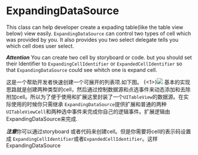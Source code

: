 ExpandingDataSource
==================

This class can help developer create a expading table(like the table view below) view easily.
`ExpandingDataSource` can control two types of cell which was provided by you. It also provides you two select delegate tells you which cell does user select.

***Attention*** You can create two cell by storyboard or code. but you should set their Identifier to `ExpandingCellIdentifier` or `ExpandedCellIdentifier` so that `ExpandingDataSource` could see whitch one is expand cell.


这是一个帮助开发者快速创建一个可展开的列表项.如下图。
{<1>}![](/content/images/2015/04/IMG_0064.PNG)
基本的实现思路就是创建两种类型的cell，然后通过控制数据源和点选事件来动态添加和去除附加cell。所以为了便于使用和扩展这里封装了一个`UITableView`的数据源。在实际使用的时候你只需继承	`ExpandingDataSource`提供扩展和普通的两种`UITableViewCell`和两种选中事件来完成你自己的逻辑事件。扩展逻辑由ExpandingDataSource来完成.

***注意***你可以通过storyboard 或者代码来创建cell。但是你需要将cell的表示码设置成
`ExpandingCellIdentifier`或者`ExpandedCellIdentifier`。这样ExpandingDataSource
